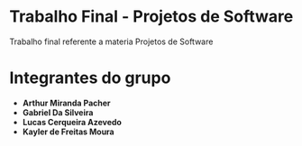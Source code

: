 # Trabalho Final - Projetos de Software

Trabalho final referente a materia Projetos de Software

# Integrantes do grupo
* **Arthur Miranda Pacher**
* **Gabriel Da Silveira**
* **Lucas Cerqueira Azevedo**
* **Kayler de Freitas Moura**